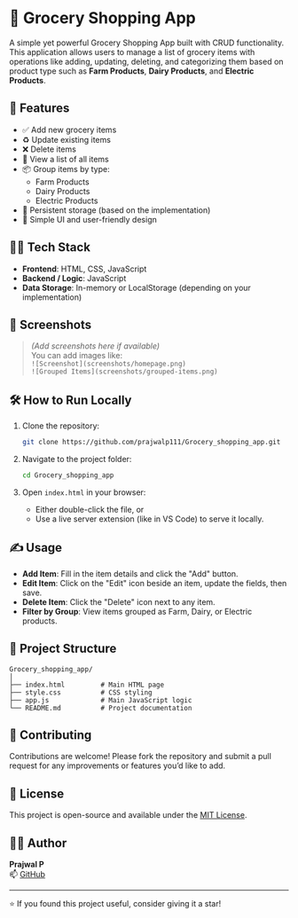 # 🛒 Grocery Shopping App

A simple yet powerful Grocery Shopping App built with CRUD functionality. This application allows users to manage a list of grocery items with operations like adding, updating, deleting, and categorizing them based on product type such as **Farm Products**, **Dairy Products**, and **Electric Products**.

## 🚀 Features

- ✅ Add new grocery items
- ♻️ Update existing items
- ❌ Delete items
- 📃 View a list of all items
- 📦 Group items by type:
  - Farm Products
  - Dairy Products
  - Electric Products
- 💾 Persistent storage (based on the implementation)
- 🧹 Simple UI and user-friendly design

## 🧑‍💻 Tech Stack

- **Frontend**: HTML, CSS, JavaScript
- **Backend / Logic**: JavaScript
- **Data Storage**: In-memory or LocalStorage (depending on your implementation)

## 📸 Screenshots

> *(Add screenshots here if available)*  
> You can add images like:  
> `![Screenshot](screenshots/homepage.png)`  
> `![Grouped Items](screenshots/grouped-items.png)`

## 🛠️ How to Run Locally

1. Clone the repository:
   ```bash
   git clone https://github.com/prajwalp111/Grocery_shopping_app.git
   ```

2. Navigate to the project folder:
   ```bash
   cd Grocery_shopping_app
   ```

3. Open `index.html` in your browser:
   - Either double-click the file, or
   - Use a live server extension (like in VS Code) to serve it locally.

## ✍️ Usage

- **Add Item**: Fill in the item details and click the "Add" button.
- **Edit Item**: Click on the "Edit" icon beside an item, update the fields, then save.
- **Delete Item**: Click the "Delete" icon next to any item.
- **Filter by Group**: View items grouped as Farm, Dairy, or Electric products.

## 📂 Project Structure

```
Grocery_shopping_app/
│
├── index.html         # Main HTML page
├── style.css          # CSS styling
├── app.js             # Main JavaScript logic
└── README.md          # Project documentation
```

## 🙌 Contributing

Contributions are welcome! Please fork the repository and submit a pull request for any improvements or features you’d like to add.

## 📄 License

This project is open-source and available under the [MIT License](LICENSE).

## 👨‍💻 Author

**Prajwal P**  
📫 [GitHub](https://github.com/prajwalp111)

---

⭐️ If you found this project useful, consider giving it a star!
